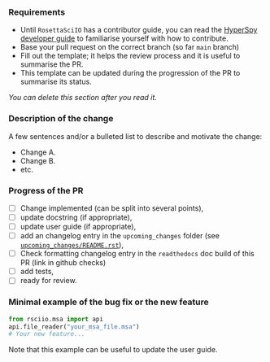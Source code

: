 ### Requirements
* Until `RosettaSciIO` has a contributor guide, you can read the [HyperSpy developer guide](https://hyperspy.org/hyperspy-doc/current/dev_guide/intro.html) to familiarise yourself with how to contribute.
* Base your pull request on the correct branch (so far ``main`` branch)
* Fill out the template; it helps the review process and it is useful to summarise the PR.
* This template can be updated during the progression of the PR to summarise its status. 

*You can delete this section after you read it.*

### Description of the change
A few sentences and/or a bulleted list to describe and motivate the change:
- Change A.
- Change B.
- etc.

### Progress of the PR
- [ ] Change implemented (can be split into several points),
- [ ] update docstring (if appropriate),
- [ ] update user guide (if appropriate),
- [ ] add an changelog entry in the `upcoming_changes` folder (see [`upcoming_changes/README.rst`](https://github.com/hyperspy/rosettasciio/blob/main/upcoming_changes/README.rst)),
- [ ] Check formatting changelog entry in the `readthedocs` doc build of this PR (link in github checks)
- [ ] add tests,
- [ ] ready for review.

### Minimal example of the bug fix or the new feature
```python
from rsciio.msa import api
api.file_reader("your_msa_file.msa")
# Your new feature...
```
Note that this example can be useful to update the user guide.

